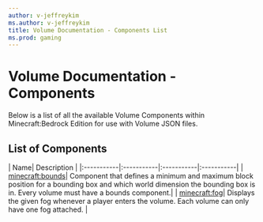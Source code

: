```yaml
---
author: v-jeffreykim
ms.author: v-jeffreykim
title: Volume Documentation - Components List
ms.prod: gaming
---
```


# Volume Documentation - Components

Below is a list of all the available Volume Components within Minecraft:Bedrock Edition for use with Volume JSON files.

## List of Components

| Name| Description |
|:-----------|:-----------|:-----------|:-----------|
| [minecraft:bounds](VolumeComponents/minecraftVolume_bounds.md)| Component that defines a minimum and maximum block position for a bounding box and which world dimension the bounding box is in. Every volume must have a bounds component.|
| [minecraft:fog](VolumeComponents/minecraftVolume_fog.md)| Displays the given fog whenever a player enters the volume. Each volume can only have one fog attached. |
